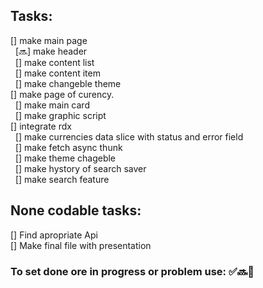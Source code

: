 ## Tasks:
[] make main page </br>
  &nbsp; [🔜] make header </br>
  &nbsp; [] make content list </br>
  &nbsp; [] make content item </br>
  &nbsp; [] make changeble theme </br>
[] make page of curency. </br>
  &nbsp; [] make main card </br>
  &nbsp; [] make graphic script </br>
[] integrate rdx </br>
  &nbsp; [] make currencies data slice with status and error field </br>
  &nbsp; [] make fetch async thunk </br>
  &nbsp; [] make theme chageble </br>
  &nbsp; [] make hystory of search saver </br>
  &nbsp; [] make search feature </br>

## None codable tasks:
[] Find apropriate Api </br>
[] Make final file with presentation </br>

### To set done ore in progress or problem use: ✅🔜🛑
